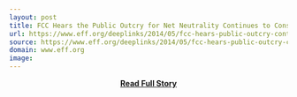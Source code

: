 ```yaml
---
layout: post
title: FCC Hears the Public Outcry for Net Neutrality Continues to Consider Pay to Play Rules | Electronic Frontier Foundation
url: https://www.eff.org/deeplinks/2014/05/fcc-hears-public-outcry-continues-consider-pay-play-rules
source: https://www.eff.org/deeplinks/2014/05/fcc-hears-public-outcry-continues-consider-pay-play-rules
domain: www.eff.org
image: 
---
```


<p></p>
<center><p><a href="https://www.eff.org/deeplinks/2014/05/fcc-hears-public-outcry-continues-consider-pay-play-rules" style='padding:25px; font-sze:18px; font-weight: bold;'>Read Full Story</a></p></center>
